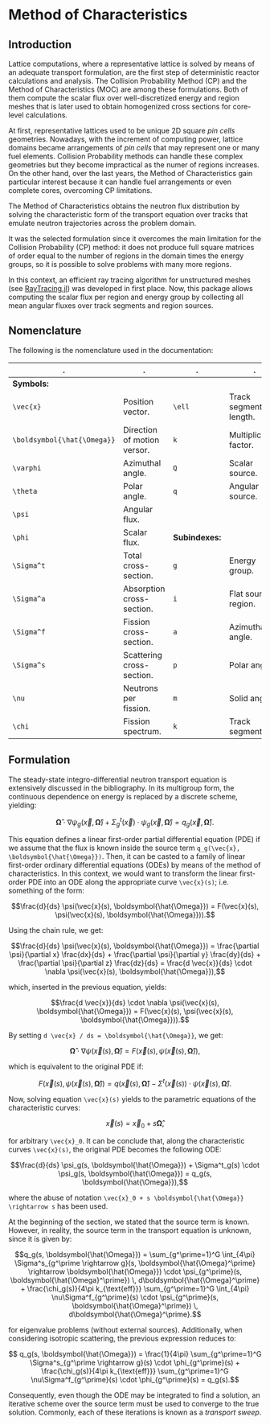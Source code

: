 # Method of Characteristics

## Introduction

Lattice computations, where a representative lattice is solved by means of an adequate transport formulation, are the first step of deterministic reactor calculations and analysis. The Collision Probability Method (CP) and the Method of Characteristics (MOC) are among these formulations. Both of them compute the scalar flux over well-discretized energy and region meshes that is later used to obtain homogenized cross sections for core-level calculations.

At first, representative lattices used to be unique 2D square *pin cells* geometries. Nowadays, with the increment of computing power, lattice domains became arrangements of *pin cells* that may represent one or many fuel elements. Collision Probability methods can handle these complex geometries but they become impractical as the numer of regions increases. On the other hand, over the last years, the Method of Characteristics gain particular interest because it can handle fuel arrangements or even complete cores, overcoming CP limitations.

The Method of Characteristics obtains the neutron flux distribution by solving the characteristic form of the transport equation over tracks that emulate neutron trajectories across the problem domain.

It was the selected formulation since it overcomes the main limitation for the Collision Probability (CP) method: it does not produce full square matrices of order equal to the number of regions in the domain times the energy groups, so it is possible to solve problems with many more regions.

In this context, an efficient ray tracing algorithm for unstructured meshes (see [RayTracing.jl](https://github.com/rvignolo/RayTracing.jl)) was developed in first place. Now, this package allows computing the scalar flux per region and energy group by collecting all mean angular fluxes over track segments and region sources.

## Nomenclature

The following is the nomenclature used in the documentation:

| .                              |       .                     |  .              |          .             |
|--------------------------------|-----------------------------|-----------------|------------------------|
| **Symbols:**                   |                             |                 |                        |
| ``\vec{x}``                    | Position vector.            | ``\ell``        | Track segment length.  |
| ``\boldsymbol{\hat{\Omega}}``  | Direction of motion versor. | ``k``           | Multiplication factor. |
| ``\varphi``                    | Azimuthal angle.            | ``Q``           | Scalar source.         |
| ``\theta``                     | Polar angle.                | ``q``           | Angular source.        |
| ``\psi``                       | Angular flux.                |                 |                        |
| ``\phi``                       | Scalar flux.                 | **Subindexes:** |                        |
| ``\Sigma^t``                   | Total cross-section.        | ``g``           | Energy group.          |
| ``\Sigma^a``                   | Absorption cross-section.   | ``i``           | Flat source region.    |
| ``\Sigma^f``                   | Fission cross-section.      | ``a``           | Azimuthal angle.       |
| ``\Sigma^s``                   | Scattering cross-section.   | ``p``           | Polar angle.           |
| ``\nu``                        | Neutrons per fission.        | ``m``           | Solid angle.           |
| ``\chi``                       | Fission spectrum.           | ``k``           | Track segment.         |


## Formulation

The steady-state integro-differential neutron transport equation is extensively discussed in the bibliography. In its multigroup form, the continuous dependence on energy is replaced by a discrete scheme, yielding:

```math
\boldsymbol{\hat{\Omega}} \cdot \nabla \psi_g(\vec{x}, \boldsymbol{\hat{\Omega}})
 + \Sigma^t_g(\vec{x}) \cdot \psi_g(\vec{x}, \boldsymbol{\hat{\Omega}}) = q_g(\vec{x}, \boldsymbol{\hat{\Omega}}).
```

This equation defines a linear first-order partial differential equation (PDE) if we assume that the flux is known inside the source term ``q_g(\vec{x}, \boldsymbol{\hat{\Omega}})``. Then, it can be casted to a family of linear first-order ordinary differential equations (ODEs) by means of the method of characteristics. In this context, we would want to transform the linear first-order PDE into an ODE along the appropriate curve ``\vec{x}(s)``; i.e. something of the form:

```math
\frac{d}{ds} \psi(\vec{x}(s), \boldsymbol{\hat{\Omega}}) = F(\vec{x}(s), \psi(\vec{x}(s), \boldsymbol{\hat{\Omega}})).
```

Using the chain rule, we get:

```math
\frac{d}{ds} \psi(\vec{x}(s), \boldsymbol{\hat{\Omega}}) = \frac{\partial \psi}{\partial x} \frac{dx}{ds} +
                     \frac{\partial \psi}{\partial y} \frac{dy}{ds} +
                     \frac{\partial \psi}{\partial z} \frac{dz}{ds} =
                     \frac{d \vec{x}}{ds} \cdot \nabla \psi(\vec{x}(s), \boldsymbol{\hat{\Omega}}),
```

which, inserted in the previous equation, yields:

```math
\frac{d \vec{x}}{ds} \cdot \nabla \psi(\vec{x}(s), \boldsymbol{\hat{\Omega}}) = F(\vec{x}(s), \psi(\vec{x}(s), \boldsymbol{\hat{\Omega}})).
```

By setting ``d \vec{x} / ds = \boldsymbol{\hat{\Omega}}``, we get:

```math
\boldsymbol{\hat{\Omega}} \cdot \nabla \psi(\vec{x}(s), \boldsymbol{\hat{\Omega}}) = F(\vec{x}(s), \psi(\vec{x}(s), \boldsymbol{\hat{\Omega}})),
```

which is equivalent to the original PDE if:

```math
F(\vec{x}(s), \psi(\vec{x}(s), \boldsymbol{\hat{\Omega}})) = q(\vec{x}(s), \boldsymbol{\hat{\Omega}}) - \Sigma^t(\vec{x}(s)) \cdot \psi(\vec{x}(s), \boldsymbol{\hat{\Omega}}).
```

Now, solving equation ``\vec{x}(s)`` yields to the parametric equations of the characteristic curves:

```math
 \vec{x}(s) = \vec{x}_0 + s \boldsymbol{\hat{\Omega}},
```

for arbitrary ``\vec{x}_0``. It can be conclude that, along the characteristic curves ``\vec{x}(s)``, the original PDE becomes the following ODE:

```math
\frac{d}{ds} \psi_g(s, \boldsymbol{\hat{\Omega}}) + \Sigma^t_g(s) \cdot \psi_g(s, \boldsymbol{\hat{\Omega}}) = q_g(s, \boldsymbol{\hat{\Omega}}),
```

where the abuse of notation ``\vec{x}_0 + s \boldsymbol{\hat{\Omega}} \rightarrow s`` has been used.

At the beginning of the section, we stated that the source term is known. However, in reality, the source term in the transport equation is unknown, since it is given by:

```math
q_g(s, \boldsymbol{\hat{\Omega}}) =
 \sum_{g^\prime=1}^G \int_{4\pi} \Sigma^s_{g^\prime \rightarrow g}(s, \boldsymbol{\hat{\Omega}^\prime} \rightarrow \boldsymbol{\hat{\Omega}}) \cdot \psi_{g^\prime}(s, \boldsymbol{\hat{\Omega}^\prime}) \, d\boldsymbol{\hat{\Omega}^\prime} + \frac{\chi_g(s)}{4\pi k_{\text{eff}}} \sum_{g^\prime=1}^G \int_{4\pi} \nu\Sigma^f_{g^\prime}(s) \cdot \psi_{g^\prime}(s, \boldsymbol{\hat{\Omega}^\prime}) \, d\boldsymbol{\hat{\Omega}^\prime}.
```

for eigenvalue problems (without external sources). Additionally, when considering isotropic scattering, the previous expression reduces to:

```math
 q_g(s, \boldsymbol{\hat{\Omega}}) =
 \frac{1}{4\pi} \sum_{g^\prime=1}^G \Sigma^s_{g^\prime \rightarrow g}(s) \cdot \phi_{g^\prime}(s) + \frac{\chi_g(s)}{4\pi k_{\text{eff}}} \sum_{g^\prime=1}^G \nu\Sigma^f_{g^\prime}(s) \cdot \phi_{g^\prime}(s)  = q_g(s).
```

Consequently, even though the ODE may be integrated to find a solution, an iterative scheme over the source term must be used to converge to the true solution. Commonly, each of these iterations is known as a *transport sweep*.